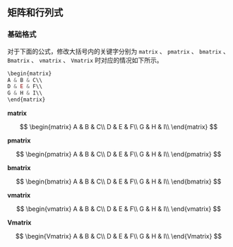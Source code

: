 ## 矩阵和行列式

### 基础格式

对于下面的公式，修改大括号内的关键字分别为 `matrix` 、 `pmatrix` 、 `bmatrix` 、 `Bmatrix` 、 `vmatrix` 、 `Vmatrix` 时对应的情况如下所示。

```javascript
\begin{matrix}
A & B & C\\
D & E & F\\
G & H & I\\
\end{matrix}
```

**matrix**

$$
\begin{matrix}
A & B & C\\
D & E & F\\
G & H & I\\
\end{matrix}
$$

**pmatrix**

$$
\begin{pmatrix}
A & B & C\\
D & E & F\\
G & H & I\\
\end{pmatrix}
$$

**bmatrix**

$$
\begin{bmatrix}
A & B & C\\
D & E & F\\
G & H & I\\
\end{bmatrix}
$$

**vmatrix**

$$
\begin{vmatrix}
A & B & C\\
D & E & F\\
G & H & I\\
\end{vmatrix}
$$

**Vmatrix**

$$
\begin{Vmatrix}
A & B & C\\
D & E & F\\
G & H & I\\
\end{Vmatrix}
$$
